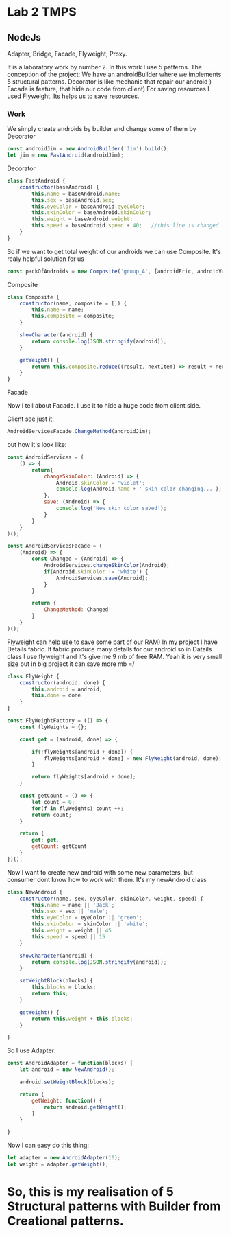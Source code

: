 # Lab 2 TMPS
## NodeJs
Adapter, Bridge, Facade, Flyweight, Proxy.

It is a laboratory work by number 2. In this work I use 5 patterns. 
The conception of the project: We have an androidBuilder where we implements 5 structural patterns. 
Decorator is like mechanic that repair our android )
Facade is feature, that hide our code from client) 
For saving resources I used Flyweight. Its helps us to save resources. 
### Work

We simply create androids by builder and change some of them by Decorator

```js
const androidJim = new AndroidBuilder('Jim').build();
let jim = new FastAndroid(androidJim);
```
Decorator
``` js
class FastAndroid {
    constructor(baseAndroid) {
        this.name = baseAndroid.name;
        this.sex = baseAndroid.sex;
        this.eyeColor = baseAndroid.eyeColor;
        this.skinColor = baseAndroid.skinColor;
        this.weight = baseAndroid.weight;
        this.speed = baseAndroid.speed + 40;   //this line is changed
    }
}

```
So if we want to get total weight of our androids we can use Composite.
It's realy helpful solution for us

```js
const packOfAndroids = new Composite('group_A', [androidEric, androidValery, androidJim]);
```
Composite

```js
class Composite {
    constructor(name, composite = []) {
        this.name = name;
        this.composite = composite;
    }

    showCharacter(android) {
        return console.log(JSON.stringify(android));
    }

    getWeight() {
        return this.composite.reduce((result, nextItem) => result + nextItem.getWeight(), 0);
    }
}
```

Facade

Now I tell about Facade.
I use it to hide a huge code from client side.

Client see just it:
```js
AndroidServicesFacade.ChangeMethod(androidJim);
```
but how it's look like:
```js
const AndroidServices = (
    () => {
        return{
            changeSkinColor: (Android) => {
                Android.skinColor = 'violet';
                console.log(Android.name + ' skin color changing...');
            },
            save: (Android) => {
                console.log('New skin color saved');
            }
        }
    }
)();

const AndroidServicesFacade = (
    (Android) => {
        const Changed = (Android) => {
            AndroidServices.changeSkinColor(Android);
            if(Android.skinColor != 'white') {
                AndroidServices.save(Android);
            }
        }

        return {
            ChangeMethod: Changed
        }
    }
)();
```

Flyweight can help use to save some part of our RAM)
In my project I have Details fabric. It fabric produce many details for our android so in Datails class I use flyweight and it's give me 9 mb of free RAM.
Yeah it is very small size but in big project it can save more mb =/

```js
class FlyWeight {
    constructor(android, done) {
        this.android = android,
        this.done = done
    }
}

const FlyWeightFactory = (() => {
    const flyWeights = {};

    const get = (android, done) => {

        if(!flyWeights[android + done]) {
            flyWeights[android + done] = new FlyWeight(android, done);
        }

        return flyWeights[android + done];
    }

    const getCount = () => {
        let count = 0;
        for(f in flyWeights) count ++;
        return count;
    }

    return {
        get: get,
        getCount: getCount
    }
})();
```

Now I want to create new android with some new parameters, but consumer dont know how to work with them.
It's my newAndroid class
```js
class NewAndroid {
    constructor(name, sex, eyeColor, skinColor, weight, speed) {
        this.name = name || 'Jack';
        this.sex = sex || 'male';
        this.eyeColor = eyeColor || 'green';
        this.skinColor = skinColor || 'white';
        this.weight = weight || 45
        this.speed = speed || 15
    }

    showCharacter(android) {
        return console.log(JSON.stringify(android));
    }

    setWeightBlock(blocks) {
        this.blocks = blocks;
        return this;
    }

    getWeight() {
        return this.weight + this.blocks;
    }

}

```
So I use Adapter:
```js
const AndroidAdapter = function(blocks) {
    let android = new NewAndroid();

    android.setWeightBlock(blocks);

    return {
        getWeight: function() {
            return android.getWeight();
        }
    } 

}
```

Now I can easy do this thing:
```js
let adapter = new AndroidAdapter(10);
let weight = adapter.getWeight();
```

# So, this is my realisation of 5 Structural patterns with Builder from Creational patterns.
